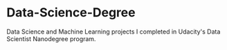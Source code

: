 # Data-Science-Degree
Data Science and Machine Learning projects I completed in Udacity's Data Scientist Nanodegree program.
